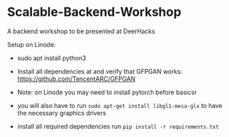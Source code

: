 # Scalable-Backend-Workshop
A backend workshop to be presented at DeerHacks 

Setup on Linode:

- sudo apt install python3

- Install all dependencies at and verify that GFPGAN works: https://github.com/TencentARC/GFPGAN

- Note: on Linode you may need to install pytorch before basicsr

- you will also have to run `sudo apt-get install libgl1-mesa-glx` to have the necessary graphics drivers

- install all required dependencies run `pip install -r requirements.txt`

